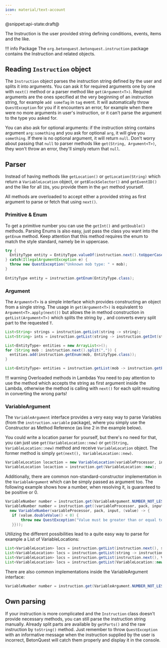 ```yaml
---
icon: material/text-account
---
```

@snippet:api-state:draft@

The Instruction is the user provided string defining conditions, events, items and the like.

!!! info Package
    The `org.betonquest.betonquest.instruction` package contains the Instruction and related objects.

## Reading `Instruction` object
The `Instruction` object parses the instruction string defined by the user and splits it into arguments.
You can ask it for required arguments one by one with `next()` method or a parser method like `get(Argument<T>)`.
Required arguments are the ones specified at the very beginning of an instruction string, for example `add someTag` in `tag` event.
It will automatically throw `QuestException` for you if it encounters an error,
for example when there were no more arguments in user's instruction, or it can't parse the argument to the type you asked for.

You can also ask for optional arguments: if the instruction string contains argument `arg:something`
and you ask for optional `arg`, it will give you `something`. If there is no optional argument, it will return `null`.
Don't worry about passing that `null` to parser methods like `get(String, Argument<T>)`,
they won't throw an error, they'll simply return that `null`.

## Parser

Instead of having methods like `getLocation()` or `getLocation(String)` which return a `VariableLocation` object,
or `getBlockSelector()` and `getEventID()` and the like for all `ID`s, you provide them in the `get` method yourself.

All methods are overloaded to accept either a provided string as first argument to parse or fetch that using `next()`.

### Primitive & Enum

To get a primitive number you can use the `getInt()` and `getDouble()` methods.
Parsing Enums is also easy, just pass the class you want into the `getEnum` method.
Keep attention that this method requires the enum to match the style standard, namely be in uppercase.

```JAVA title="Own parsing vs. getEnum(Enum)"
try {
  EntityType entity = EntityType.valueOf(instruction.next().toUpperCase(Locale.ROOT));
} catch(IllegalArgumentException e) {
  throw new QuestException("Unknown mob type: " + mob);
}
  
EntityType entity = instruction.getEnum(EntityType.class);
```

### Argument

The `Argument<T>` is a simple interface which provides constructing an object from a single string.
The usage in `get(Argument<T>)` is equivalent to `Argument<T>.apply(next())` but allows the in method construction
in `getList(Argument<T>)` which splits the string by `,` and converts every split part to the requested `T`.

```JAVA title="Getting a List of Primitives"
List<String> strings = instruction.getList(string -> string);
List<String> ints = instruction.getList(string -> instruction.getInt(string, 0));
```

```JAVA title="Own parsing vs. getList(Argument)"
List<EntityType> entities = new ArrayList<>();
for (String mob : instruction.next().split(",")) {
  entities.add(instruction.getEnum(mob, EntityType.class));
}

List<EntityType> entities = instruction.getList(mob -> instruction.getEnum(mob, EntityType.class));
```
!!! warning Overloaded methods in Lambdas
    You need to pay attention to use the method which accepts the string as first argument inside the Lambda,
    otherwise the method is calling with `next()` for each split resulting in converting the wrong parts!

### VariableArgument

The `VariableArgument` interface provides a very easy way to parse Variables (from the `instruction.variable` package),
where you simply use the Constructor as Method Reference (as line 2 in the example below).

You could write a location parser for yourself, but there's no need for that,
you can just use `get(VariableLocation::new)` or `get(String, VariableLocation::new)` method and receive `VariableLocation` object.
The former method is simply `get(next(), VariableLocation::new)`.

```JAVA title="Own parsing vs. get(VariableArgument)"
VariableLocation locaction = new VariableLocation(variableProcessor, instruction.getPackage(), instruction.next());
VariableLocation locaction = instruction.get(VariableLocation::new);
```

Additionally, there are common non-standard-constructor implementation in the `VariableArgument` which can be 
simply passed as argument too.
The following example shows how a number, when resolving it, is guaranteed to be positive or 0.

```JAVA title="Example for number validation"
VariableNumber number = instruction.get(VariableArgument.NUMBER_NOT_LESS_THAN_ZERO);
VariableNumber number = instruction.get((variableProcessor, pack, input) ->
  new VariableNumber(variableProcessor, pack, input, (value) -> {
   if (value.doubleValue() < 0) {
       throw new QuestException("Value must be greater than or equal to 0: " + value);
   }}));
```

Utilizing the different possibilities lead to a quite easy way to parse for example a List of VariableLocations:

```JAVA title="Equivalant calls"
List<VariableLocation> locs = instruction.getList(instruction.next(), string -> instruction.get(string, VariableLocation::new)); 
List<VariableLocation> locs = instruction.getList(string -> instruction.get(string, VariableLocation::new)); 
List<VariableLocation> locs = instruction.getList(instruction.next(), VariableLocation::new); 
List<VariableLocation> locs = instruction.getList(VariableLocation::new); 
```

There are also common implementations inside the VariableArgument interface:
```JAVA title="Number above 0"
VariableNumber number = instruction.get(VariableArgument.NUMBER_NOT_LESS_THAN_ONE);
```

## Own parsing

If your instruction is more complicated and the `Instruction` class doesn't provide necessary methods,
you can still parse the instruction string manually.
Already split parts are available by `getParts()` and the raw instruction by `toString()` method.
Just remember to throw `QuestException` with an informative message when the instruction supplied by the user is 
incorrect,  BetonQuest will catch them properly and display it in the console.
